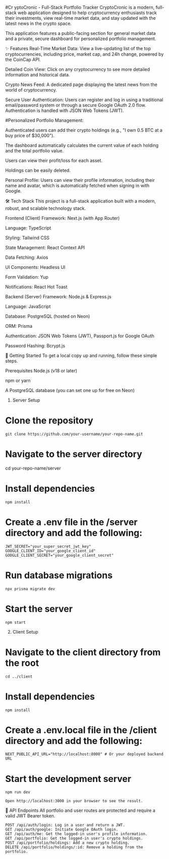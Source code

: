 #Cr yptoCronic - Full-Stack Portfolio Tracker
CryptoCronic is a modern, full-stack web application designed to help cryptocurrency enthusiasts track their investments, view real-time market data, and stay updated with the latest news in the crypto space.

This application features a public-facing section for general market data and a private, secure dashboard for personalized portfolio management.



✨ Features
Real-Time Market Data: View a live-updating list of the top cryptocurrencies, including price, market cap, and 24h change, powered by the CoinCap API.

Detailed Coin View: Click on any cryptocurrency to see more detailed information and historical data.

Crypto News Feed: A dedicated page displaying the latest news from the world of cryptocurrency.

Secure User Authentication: Users can register and log in using a traditional email/password system or through a secure Google OAuth 2.0 flow. Authentication is handled with JSON Web Tokens (JWT).

#Personalized Portfolio Management:

Authenticated users can add their crypto holdings (e.g., "I own 0.5 BTC at a buy price of $30,000").

The dashboard automatically calculates the current value of each holding and the total portfolio value.

Users can view their profit/loss for each asset.

Holdings can be easily deleted.

Personal Profile: Users can view their profile information, including their name and avatar, which is automatically fetched when signing in with Google.

🛠️ Tech Stack
This project is a full-stack application built with a modern, robust, and scalable technology stack.

Frontend (Client)
Framework: Next.js (with App Router)

Language: TypeScript

Styling: Tailwind CSS

State Management: React Context API

Data Fetching: Axios

UI Components: Headless UI

Form Validation: Yup

Notifications: React Hot Toast

Backend (Server)
Framework: Node.js & Express.js

Language: JavaScript

Database: PostgreSQL (hosted on Neon)

ORM: Prisma

Authentication: JSON Web Tokens (JWT), Passport.js for Google OAuth

Password Hashing: Bcrypt.js

🚀 Getting Started
To get a local copy up and running, follow these simple steps.

Prerequisites
Node.js (v18 or later)

npm or yarn

A PostgreSQL database (you can set one up for free on Neon)

1. Server Setup
# Clone the repository
```git clone https://github.com/your-username/your-repo-name.git```

# Navigate to the server directory
cd your-repo-name/server

# Install dependencies
```npm install```

# Create a .env file in the /server directory and add the following:
```DATABASE_URL="your_postgresql_connection_string"
JWT_SECRET="your_super_secret_jwt_key"
GOOGLE_CLIENT_ID="your_google_client_id"
GOOGLE_CLIENT_SECRET="your_google_client_secret"
```

# Run database migrations
```npx prisma migrate dev```

# Start the server
```npm start```

2. Client Setup
# Navigate to the client directory from the root
```cd ../client```

# Install dependencies
```npm install```

# Create a .env.local file in the /client directory and add the following:
```NEXT_PUBLIC_API_URL="http://localhost:8000" # Or your deployed backend URL```

# Start the development server
```npm run dev```

```Open http://localhost:3000 in your browser to see the result.```

📝 API Endpoints
All portfolio and user routes are protected and require a valid JWT Bearer token.

```POST /api/auth/register: Create a new user.
POST /api/auth/login: Log in a user and return a JWT.
GET /api/auth/google: Initiate Google OAuth login.
GET /api/auth/me: Get the logged-in user's profile information.
GET /api/portfolio: Get the logged-in user's crypto holdings.
POST /api/portfolio/holdings: Add a new crypto holding.
DELETE /api/portfolio/holdings/:id: Remove a holding from the portfolio.
```